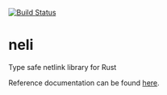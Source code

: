 [![Build Status](https://travis-ci.org/jbaublitz/neli.svg?branch=master)](https://travis-ci.org/jbaublitz/neli)

# neli
Type safe netlink library for Rust

Reference documentation can be found [here](https://jbaublitz.github.io/neli/neli/index.html).
